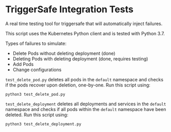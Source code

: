# TriggerSafe Integration Tests

A real time testing tool for triggersafe that will automatically inject failures.

This script uses the Kubernetes Python client and is tested with Python 3.7.

Types of failures to simulate:

* Delete Pods without deleting deployment (done)
* Deleting Pods with deleting deployment (done, requires testing)
* Add Pods
* Change configurations

`test_delete_pod.py` deletes all pods in the `default` namespace and checks if the pods recover upon deletion, one-by-one. Run this script using:

    python3 test_delete_pod.py

`test_delete_deployment` deletes all deployments and services in the `default` namespace and checks if all pods within the `default` namespace have been deleted. Run this script using:

    python3 test_delete_deployment.py
